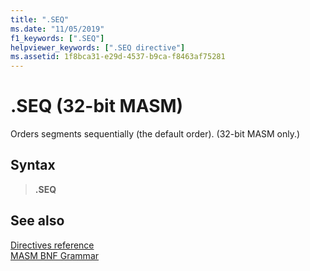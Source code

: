 ```yaml
---
title: ".SEQ"
ms.date: "11/05/2019"
f1_keywords: [".SEQ"]
helpviewer_keywords: [".SEQ directive"]
ms.assetid: 1f8bca31-e29d-4537-b9ca-f8463af75281
---
```

# .SEQ (32-bit MASM)

Orders segments sequentially (the default order). (32-bit MASM only.)

## Syntax

> **.SEQ**

## See also

[Directives reference](directives-reference.md)\
[MASM BNF Grammar](masm-bnf-grammar.md)
